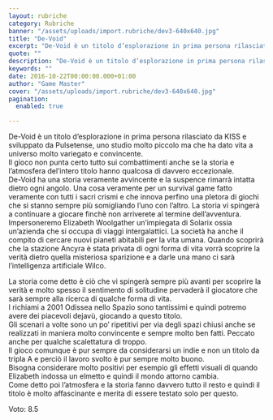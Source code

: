```yaml
---
layout: rubriche
category: Rubriche
banner: "/assets/uploads/import.rubriche/dev3-640x640.jpg"
title: "De-Void"
excerpt: "De-Void è un titolo d’esplorazione in prima persona rilasciato da KISS e sviluppato da Pulsetense, uno studio molto piccolo ma che ha dato vita a universo molto variegato e convincente. Il gioco non punta certo tutto sui combattimenti anche se la storia e l’atmosfera del’intero titolo hanno qualcosa di davvero eccezionale. De-Void ha una storia [&hellip"
quote: ""
description: "De-Void è un titolo d’esplorazione in prima persona rilasciato da KISS e sviluppato da Pulsetense, uno studio molto piccolo ma che ha dato vita a universo molto variegato e convincente. Il gioco non punta certo tutto sui combattimenti anche se la storia e l’atmosfera del’intero titolo hanno qualcosa di davvero eccezionale. De-Void ha una storia [&hellip"
keywords: ""
date: 2016-10-22T00:00:00.000+01:00
author: "Game Master"
cover: "/assets/uploads/import.rubriche/dev3-640x640.jpg"
pagination:
  enabled: true

---
```


  
De-Void è un titolo d’esplorazione in prima persona rilasciato da KISS e sviluppato da Pulsetense, uno studio molto piccolo ma che ha dato vita a universo molto variegato e convincente.  
Il gioco non punta certo tutto sui combattimenti anche se la storia e l’atmosfera del’intero titolo hanno qualcosa di davvero eccezionale.  
De-Void ha una storia veramente avvincente e la suspence rimarrà intatta dietro ogni angolo. Una cosa veramente per un survival game fatto veramente con tutti i sacri crismi e che innova perfino una pletora di giochi che si stanno sempre più somigliando l’uno con l’altro. La storia vi spingerà a continuare a giocare finchè non arriverete al termine dell’avventura.  
Impersoneremo Elizabeth Woolgather un’impiegata di Solarix ossia un’azienda che si occupa di viaggi intergalattici. La società ha anche il compito di cercare nuovi pianeti abitabili per la vita umana. Quando scoprirà che la stazione Ancyra è stata privata di ogni forma di vita vorrà scoprire la verità dietro quella misteriosa sparizione e a darle una mano ci sarà l’intelligenza artificiale Wilco.  
  
La storia come detto è ciò che vi spingerà sempre più avanti per scoprire la verità e molto spesso il sentimento di solitudine pervaderà il giocatore che sarà sempre alla ricerca di qualche forma di vita.  
I richiami a 2001 Odissea nello Spazio sono tantissimi e quindi potremo avere dei piacevoli dejavù, giocando a questo titolo.  
Gli scenari a volte sono un po’ ripetitivi per via degli spazi chiusi anche se realizzati in maniera molto convincente e sempre molto ben fatti. Peccato anche per qualche scalettatura di troppo.  
Il gioco comunque è pur sempre da considerarsi un indie e non un titolo da tripla A e perciò il lavoro svolto è pur sempre molto buono.  
Bisogna considerare molto positivi per esempio gli effetti visuali di quando Elizabeth indossa un elmetto e quindi il mondo attorno cambia.  
Come detto poi l’atmosfera e la storia fanno davvero tutto il resto e quindi il titolo è molto affascinante e merita di essere testato solo per questo.

Voto: 8.5